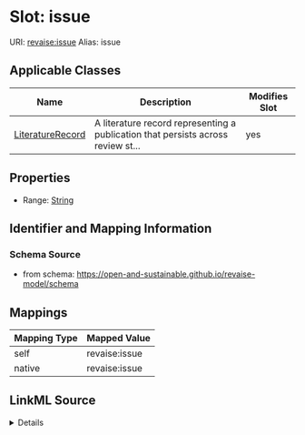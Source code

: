 

# Slot: issue 



URI: [revaise:issue](https://open-and-sustainable.github.io/revaise-model/schema/issue)
Alias: issue

<!-- no inheritance hierarchy -->





## Applicable Classes

| Name | Description | Modifies Slot |
| --- | --- | --- |
| [LiteratureRecord](LiteratureRecord.md) | A literature record representing a publication that persists across review st... |  yes  |






## Properties

* Range: [String](String.md)




## Identifier and Mapping Information






### Schema Source


* from schema: https://open-and-sustainable.github.io/revaise-model/schema




## Mappings

| Mapping Type | Mapped Value |
| ---  | ---  |
| self | revaise:issue |
| native | revaise:issue |




## LinkML Source

<details>
```yaml
name: issue
from_schema: https://open-and-sustainable.github.io/revaise-model/schema
rank: 1000
alias: issue
domain_of:
- LiteratureRecord
range: string

```
</details>